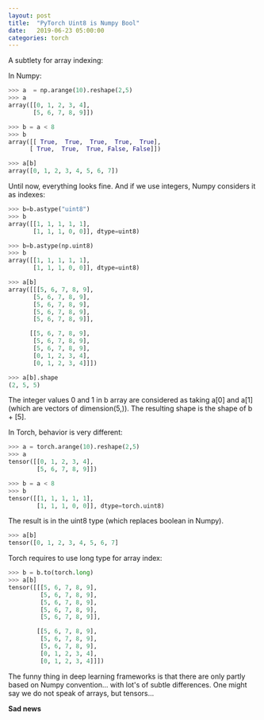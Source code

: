 ```yaml
---
layout: post
title:  "PyTorch Uint8 is Numpy Bool"
date:   2019-06-23 05:00:00
categories: torch
---
```


A subtlety for array indexing:

In Numpy:

```python
>>> a  = np.arange(10).reshape(2,5)
>>> a
array([[0, 1, 2, 3, 4],
       [5, 6, 7, 8, 9]])

>>> b = a < 8
>>> b
array([[ True,  True,  True,  True,  True],
      [ True,  True,  True, False, False]])

>>> a[b]
array([0, 1, 2, 3, 4, 5, 6, 7])
```

Until now, everything looks fine. And if we use integers, Numpy considers it as indexes:

```python
>>> b=b.astype("uint8")
>>> b
array([[1, 1, 1, 1, 1],
       [1, 1, 1, 0, 0]], dtype=uint8)

>>> b=b.astype(np.uint8)
>>> b
array([[1, 1, 1, 1, 1],
       [1, 1, 1, 0, 0]], dtype=uint8)

>>> a[b]
array([[[5, 6, 7, 8, 9],
       [5, 6, 7, 8, 9],
       [5, 6, 7, 8, 9],
       [5, 6, 7, 8, 9],
       [5, 6, 7, 8, 9]],

      [[5, 6, 7, 8, 9],
       [5, 6, 7, 8, 9],
       [5, 6, 7, 8, 9],
       [0, 1, 2, 3, 4],
       [0, 1, 2, 3, 4]]])

>>> a[b].shape
(2, 5, 5)
```

The integer values 0 and 1 in b array are considered as taking a[0] and a[1] (which are vectors of dimension(5,)). The resulting shape is the shape of b + [5].

In Torch, behavior is very different:

```python
>>> a = torch.arange(10).reshape(2,5)
>>> a
tensor([[0, 1, 2, 3, 4],
        [5, 6, 7, 8, 9]])

>>> b = a < 8
>>> b
tensor([[1, 1, 1, 1, 1],
        [1, 1, 1, 0, 0]], dtype=torch.uint8)
```

The result is in the uint8 type (which replaces boolean in Numpy).

```python
>>> a[b]
tensor([0, 1, 2, 3, 4, 5, 6, 7]
```

Torch requires to use long type for array index:

```python
>>> b = b.to(torch.long)
>>> a[b]
tensor([[[5, 6, 7, 8, 9],
         [5, 6, 7, 8, 9],
         [5, 6, 7, 8, 9],
         [5, 6, 7, 8, 9],
         [5, 6, 7, 8, 9]],

        [[5, 6, 7, 8, 9],
         [5, 6, 7, 8, 9],
         [5, 6, 7, 8, 9],
         [0, 1, 2, 3, 4],
         [0, 1, 2, 3, 4]]])
```

The funny thing in deep learning frameworks is that there are only partly based on Numpy convention... with lot's of subtle differences. One might say we do not speak of arrays, but tensors...

**Sad news**
